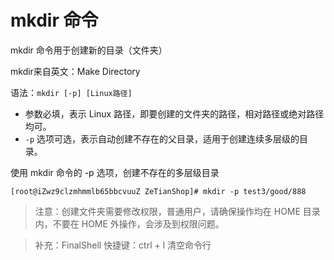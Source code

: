 # mkdir 命令

mkdir 命令用于创建新的目录（文件夹）

 mkdir来自英文：Make Directory

语法：`mkdir [-p] [Linux路径]`

- 参数必填，表示 Linux 路径，即要创建的文件夹的路径，相对路径或绝对路径均可。
- `-p` 选项可选，表示自动创建不存在的父目录，适用于创建连续多层级的目录。

使用 mkdir 命令的 -p 选项，创建不存在的多层级目录

```shell
[root@iZwz9clzmhmmlb65bbcvuuZ ZeTianShop]# mkdir -p test3/good/888
```

> 注意：创建文件夹需要修改权限，普通用户，请确保操作均在 HOME 目录内，不要在 HOME 外操作，会涉及到权限问题。

> 补充：FinalShell 快捷键：ctrl + l 清空命令行